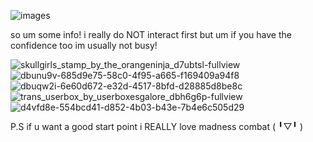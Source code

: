 ![images](https://github.com/user-attachments/assets/962fe5e6-df60-462a-bfe4-c731b60a0223)

so um some info! i really do NOT interact first but um if you have the confidence too im usually not busy! 

![skullgirls_stamp_by_the_orangeninja_d7ubtsl-fullview](https://github.com/user-attachments/assets/0ac9746d-fee8-48e9-bd54-bff383c45e36)
![dbunu9v-685d9e75-58c0-4f95-a665-f169409a94f8](https://github.com/user-attachments/assets/c8ce04d9-087a-4e31-ba64-3eac9ca84bfc)
![dbuqw2i-6e60d672-e32d-4517-8bfd-d28885d8be8c](https://github.com/user-attachments/assets/35ded395-6afe-4d9c-b6c4-8f8e00bbe121)
![trans_userbox_by_userboxesgalore_dbh6g6p-fullview](https://github.com/user-attachments/assets/4e9f599a-2bb2-494c-b32e-ad2146759d13)
![d4vfd8e-554bcd41-d852-4b03-b43e-7b4e6c505d29](https://github.com/user-attachments/assets/f42fcbee-3ae4-44a6-b65d-3dc607bf635d)

P.S if u want a good start point i REALLY love madness combat (⁠ ⁠╹⁠▽⁠╹⁠ ⁠)
